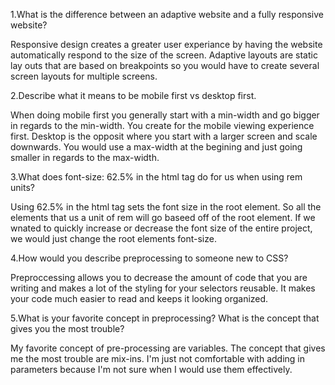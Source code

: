 1.What is the difference between an adaptive website and a fully responsive website?

Responsive design creates a greater user experiance by having the website automatically respond to the size of the screen.
Adaptive layouts are static lay outs that are based on breakpoints so you would have to create several screen layouts for multiple screens.

2.Describe what it means to be mobile first vs desktop first.

When doing mobile first you generally start with a min-width and go bigger in regards to the min-width. You create for the mobile viewing experience first.
Desktop is the opposit where you start with a larger screen and scale downwards. You would use a max-width at the begining and just going smaller in regards to the max-width.

3.What does font-size: 62.5% in the html tag do for us when using rem units?

Using 62.5% in the html tag sets the font size in the root element. So all the elements that us a unit of rem will go baseed off of the root element.
If we wnated to quickly increase or decrease the font size of the entire project, we would just change the root elements font-size.

4.How would you describe preprocessing to someone new to CSS?

Preproccessing allows you to decrease the amount of code that you are writing and makes a lot of the styling for your selectors reusable. It makes your code much easier to read and keeps it looking organized.

5.What is your favorite concept in preprocessing? What is the concept that gives you the most trouble?

My favorite concept of pre-processing are variables. The concept that gives me the most trouble are mix-ins. I'm just not comfortable with adding in parameters because I'm not sure when I would use them effectively. 